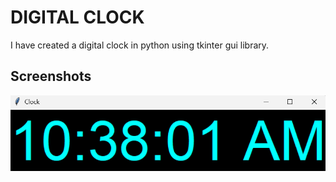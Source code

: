 
# DIGITAL CLOCK

I have created a digital clock in python using tkinter gui library.


## Screenshots

![App Screenshot](CLOCK.png)

